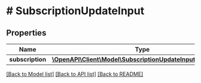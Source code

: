 # # SubscriptionUpdateInput

## Properties

Name | Type | Description | Notes
------------ | ------------- | ------------- | -------------
**subscription** | [**\OpenAPI\Client\Model\SubscriptionUpdateInputSubscription**](SubscriptionUpdateInputSubscription.md) |  |

[[Back to Model list]](../../README.md#models) [[Back to API list]](../../README.md#endpoints) [[Back to README]](../../README.md)
